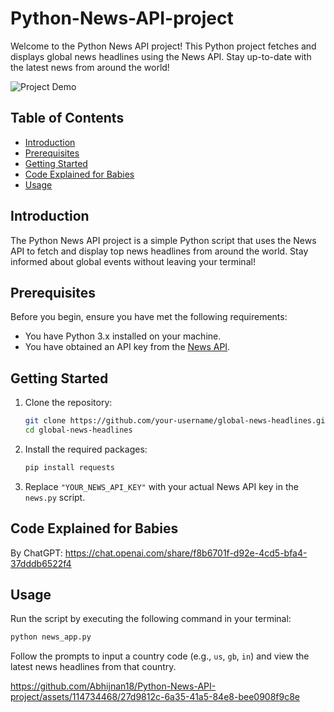 # Python-News-API-project


Welcome to the Python News API project! This Python project fetches and displays global news headlines using the News API. Stay up-to-date with the latest news from around the world!

![Project Demo](demo.gif) <!-- Add a demo GIF or screenshot here -->

## Table of Contents

- [Introduction](#introduction)
- [Prerequisites](#prerequisites)
- [Getting Started](#getting-started)
- [Code Explained for Babies](#code-explained-for-babies)
- [Usage](#usage)

## Introduction

The Python News API project is a simple Python script that uses the News API to fetch and display top news headlines from around the world. Stay informed about global events without leaving your terminal!

## Prerequisites

Before you begin, ensure you have met the following requirements:

- You have Python 3.x installed on your machine.
- You have obtained an API key from the [News API](https://newsapi.org/).

## Getting Started

1. Clone the repository:

   ```sh
   git clone https://github.com/your-username/global-news-headlines.git
   cd global-news-headlines
   ```


2. Install the required packages:

   ```sh
   pip install requests
   ```

3. Replace `"YOUR_NEWS_API_KEY"` with your actual News API key in the `news.py` script.

## Code Explained for Babies
   By ChatGPT: https://chat.openai.com/share/f8b6701f-d92e-4cd5-bfa4-37dddb6522f4

## Usage

Run the script by executing the following command in your terminal:

```sh
python news_app.py
```

Follow the prompts to input a country code (e.g., `us`, `gb`, `in`) and view the latest news headlines from that country.



https://github.com/Abhijnan18/Python-News-API-project/assets/114734468/27d9812c-6a35-41a5-84e8-bee0908f9c8e

